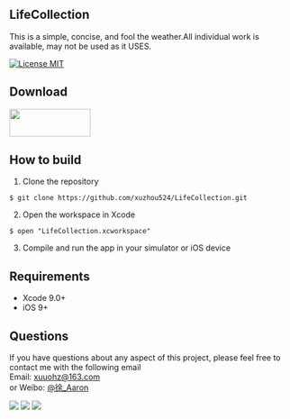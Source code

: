 ## LifeCollection
This is a simple, concise, and fool the weather.All individual work is available, may not be used as it USES.

[![License MIT](https://img.shields.io/badge/license-MIT-green.svg?style=flat)](https://raw.githubusercontent.com/xuzhou524/LifeCollection/master/LICENSE)

## Download
<a target='_blank' href='https://itunes.apple.com/cn/app/id1447845919'>
<img src='http://ww2.sinaimg.cn/large/0060lm7Tgw1f1hgrs1ebwj308102q0sp.jpg' width='144' height='49' />
</a>

## How to build
1)  Clone the repository
```
$ git clone https://github.com/xuzhou524/LifeCollection.git
```
2) Open the workspace in Xcode
```
$ open "LifeCollection.xcworkspace"
```
3) Compile and run the app in your simulator or iOS device

## Requirements
* Xcode 9.0+
* iOS 9+

## Questions
If you have questions about any aspect of this project, please feel free to contact me with the following email
<br/>Email: xuuohz@163.com
<br/>or Weibo: <a href = 'http://weibo.com/u/2305459493' >@徐_Aaron</a>
<br/>

![](http://img.gozap.com/group19/M02/AF/3A/wKgCN1wtuG_ONw_eAAM_lqMY6kA876.png)
![](http://img.gozap.com/group19/M02/AF/3A/wKgCOFwtuR7B_uG9AAMf67oJqxI146.png)
![](http://img.gozap.com/group19/M02/AF/3A/wKgCOFwtuTDDNm0WAASOg_VOXEA769.png)

<br/>
